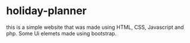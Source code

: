 # holiday-planner
this is a simple website that was made using HTML, CSS, Javascript and php. Some Ui elemets made using bootstrap.
